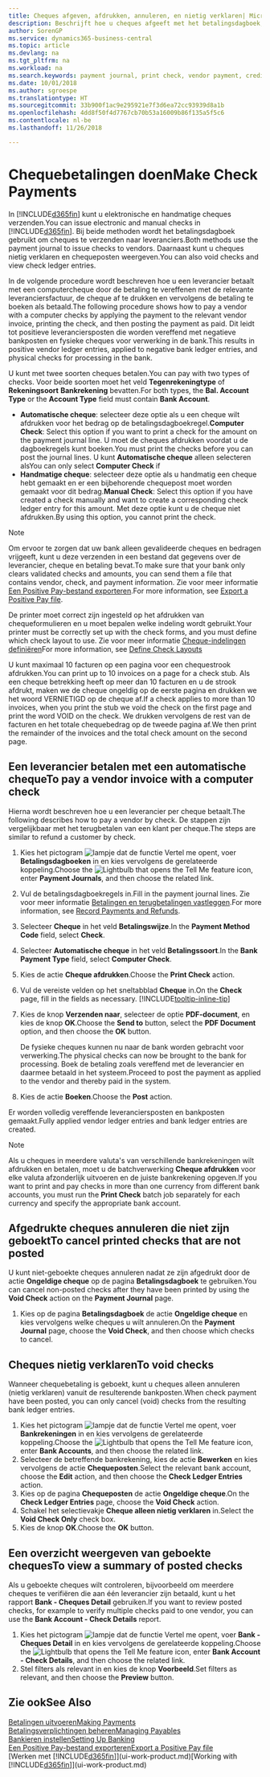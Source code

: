 ```yaml
---
title: Cheques afgeven, afdrukken, annuleren, en nietig verklaren| Microsoft Docs
description: Beschrijft hoe u cheques afgeeft met het betalingsdagboek, cheques afdrukt, en chequeposten nietig verklaart of weergeeft in Business Central.
author: SorenGP
ms.service: dynamics365-business-central
ms.topic: article
ms.devlang: na
ms.tgt_pltfrm: na
ms.workload: na
ms.search.keywords: payment journal, print check, vendor payment, creditor, debt, balance due, AP
ms.date: 10/01/2018
ms.author: sgroespe
ms.translationtype: HT
ms.sourcegitcommit: 33b900f1ac9e295921e7f3d6ea72cc93939d8a1b
ms.openlocfilehash: 4dd8f50f4d7767cb70b53a16009b86f135a5f5c6
ms.contentlocale: nl-be
ms.lasthandoff: 11/26/2018

---
```

# <a name="make-check-payments"></a><span data-ttu-id="5d212-103">Chequebetalingen doen</span><span class="sxs-lookup"><span data-stu-id="5d212-103">Make Check Payments</span></span>
<span data-ttu-id="5d212-104">In [!INCLUDE[d365fin](includes/d365fin_md.md)] kunt u elektronische en handmatige cheques verzenden.</span><span class="sxs-lookup"><span data-stu-id="5d212-104">You can issue electronic and manual checks in [!INCLUDE[d365fin](includes/d365fin_md.md)].</span></span> <span data-ttu-id="5d212-105">Bij beide methoden wordt het betalingsdagboek gebruikt om cheques te verzenden naar leveranciers.</span><span class="sxs-lookup"><span data-stu-id="5d212-105">Both methods use the payment journal to issue checks to vendors.</span></span> <span data-ttu-id="5d212-106">Daarnaast kunt u cheques nietig verklaren en chequeposten weergeven.</span><span class="sxs-lookup"><span data-stu-id="5d212-106">You can also void checks and view check ledger entries.</span></span>

<span data-ttu-id="5d212-107">In de volgende procedure wordt beschreven hoe u een leverancier betaalt met een computercheque door de betaling te vereffenen met de relevante leveranciersfactuur, de cheque af te drukken en vervolgens de betaling te boeken als betaald.</span><span class="sxs-lookup"><span data-stu-id="5d212-107">The following procedure shows how to pay a vendor with a computer checks by applying the payment to the relevant vendor invoice, printing the check, and then posting the payment as paid.</span></span> <span data-ttu-id="5d212-108">Dit leidt tot positieve leveranciersposten die worden vereffend met negatieve bankposten en fysieke cheques voor verwerking in de bank.</span><span class="sxs-lookup"><span data-stu-id="5d212-108">This results in positive vendor ledger entries, applied to negative bank ledger entries, and physical checks for processing in the bank.</span></span>

<span data-ttu-id="5d212-109">U kunt met twee soorten cheques betalen.</span><span class="sxs-lookup"><span data-stu-id="5d212-109">You can pay with two types of checks.</span></span> <span data-ttu-id="5d212-110">Voor beide soorten moet het veld **Tegenrekeningtype** of **Rekeningsoort** **Bankrekening** bevatten.</span><span class="sxs-lookup"><span data-stu-id="5d212-110">For both types, the **Bal. Account Type** or the **Account Type** field must contain **Bank Account**.</span></span>

- <span data-ttu-id="5d212-111">**Automatische cheque**: selecteer deze optie als u een cheque wilt afdrukken voor het bedrag op de betalingsdagboekregel.</span><span class="sxs-lookup"><span data-stu-id="5d212-111">**Computer Check**: Select this option if you want to print a check for the amount on the payment journal line.</span></span> <span data-ttu-id="5d212-112">U moet de cheques afdrukken voordat u de dagboekregels kunt boeken.</span><span class="sxs-lookup"><span data-stu-id="5d212-112">You must print the checks before you can post the journal lines.</span></span> <span data-ttu-id="5d212-113">U kunt **Automatische cheque** alleen selecteren als</span><span class="sxs-lookup"><span data-stu-id="5d212-113">You can only select **Computer Check** if</span></span>
- <span data-ttu-id="5d212-114">**Handmatige cheque**: selecteer deze optie als u handmatig een cheque hebt gemaakt en er een bijbehorende chequepost moet worden gemaakt voor dit bedrag.</span><span class="sxs-lookup"><span data-stu-id="5d212-114">**Manual Check**: Select this option if you have created a check manually and want to create a corresponding check ledger entry for this amount.</span></span> <span data-ttu-id="5d212-115">Met deze optie kunt u de cheque niet afdrukken.</span><span class="sxs-lookup"><span data-stu-id="5d212-115">By using this option, you cannot print the check.</span></span>

> [!NOTE]  
> <span data-ttu-id="5d212-116">Om ervoor te zorgen dat uw bank alleen gevalideerde cheques en bedragen vrijgeeft, kunt u deze verzenden in een bestand dat gegevens over de leverancier, cheque en betaling bevat.</span><span class="sxs-lookup"><span data-stu-id="5d212-116">To make sure that your bank only clears validated checks and amounts, you can send them a file that contains vendor, check, and payment information.</span></span> <span data-ttu-id="5d212-117">Zie voor meer informatie [Een Positive Pay-bestand exporteren](finance-how-positive-pay.md).</span><span class="sxs-lookup"><span data-stu-id="5d212-117">For more information, see [Export a Positive Pay file](finance-how-positive-pay.md).</span></span>

<span data-ttu-id="5d212-118">De printer moet correct zijn ingesteld op het afdrukken van chequeformulieren en u moet bepalen welke indeling wordt gebruikt.</span><span class="sxs-lookup"><span data-stu-id="5d212-118">Your printer must be correctly set up with the check forms, and you must define which check layout to use.</span></span> <span data-ttu-id="5d212-119">Zie voor meer informatie [Cheque-indelingen definiëren](finance-how-define-check-layouts.md)</span><span class="sxs-lookup"><span data-stu-id="5d212-119">For more information, see [Define Check Layouts](finance-how-define-check-layouts.md)</span></span>

<span data-ttu-id="5d212-120">U kunt maximaal 10 facturen op een pagina voor een chequestrook afdrukken.</span><span class="sxs-lookup"><span data-stu-id="5d212-120">You can print up to 10 invoices on a page for a check stub.</span></span> <span data-ttu-id="5d212-121">Als een cheque betrekking heeft op meer dan 10 facturen en u de strook afdrukt, maken we de cheque ongeldig op de eerste pagina en drukken we het woord VERNIETIGD op de cheque af.</span><span class="sxs-lookup"><span data-stu-id="5d212-121">If a check applies to more than 10 invoices, when you print the stub we void the check on the first page and print the word VOID on the check.</span></span> <span data-ttu-id="5d212-122">We drukken vervolgens de rest van de facturen en het totale chequebedrag op de tweede pagina af.</span><span class="sxs-lookup"><span data-stu-id="5d212-122">We then print the remainder of the invoices and the total check amount on the second page.</span></span> 

## <a name="to-pay-a-vendor-invoice-with-a-computer-check"></a><span data-ttu-id="5d212-123">Een leverancier betalen met een automatische cheque</span><span class="sxs-lookup"><span data-stu-id="5d212-123">To pay a vendor invoice with a computer check</span></span>
<span data-ttu-id="5d212-124">Hierna wordt beschreven hoe u een leverancier per cheque betaalt.</span><span class="sxs-lookup"><span data-stu-id="5d212-124">The following describes how to pay a vendor by check.</span></span> <span data-ttu-id="5d212-125">De stappen zijn vergelijkbaar met het terugbetalen van een klant per cheque.</span><span class="sxs-lookup"><span data-stu-id="5d212-125">The steps are similar to refund a customer by check.</span></span>

1. <span data-ttu-id="5d212-126">Kies het pictogram ![lampje dat de functie Vertel me opent](media/ui-search/search_small.png "Vertel me wat u wilt doen"), voer **Betalingsdagboeken** in en kies vervolgens de gerelateerde koppeling.</span><span class="sxs-lookup"><span data-stu-id="5d212-126">Choose the ![Lightbulb that opens the Tell Me feature](media/ui-search/search_small.png "Tell me what you want to do") icon, enter **Payment Journals**, and then choose the related link.</span></span>
2. <span data-ttu-id="5d212-127">Vul de betalingsdagboekregels in.</span><span class="sxs-lookup"><span data-stu-id="5d212-127">Fill in the payment journal lines.</span></span> <span data-ttu-id="5d212-128">Zie voor meer informatie [Betalingen en terugbetalingen vastleggen](payables-how-post-payments-refunds.md).</span><span class="sxs-lookup"><span data-stu-id="5d212-128">For more information, see [Record Payments and Refunds](payables-how-post-payments-refunds.md).</span></span>
3. <span data-ttu-id="5d212-129">Selecteer **Cheque** in het veld **Betalingswijze**.</span><span class="sxs-lookup"><span data-stu-id="5d212-129">In the **Payment Method Code** field, select **Check**.</span></span>
4. <span data-ttu-id="5d212-130">Selecteer **Automatische cheque** in het veld **Betalingssoort**.</span><span class="sxs-lookup"><span data-stu-id="5d212-130">In the **Bank Payment Type** field, select **Computer Check**.</span></span>
5. <span data-ttu-id="5d212-131">Kies de actie **Cheque afdrukken**.</span><span class="sxs-lookup"><span data-stu-id="5d212-131">Choose the **Print Check** action.</span></span>
6. <span data-ttu-id="5d212-132">Vul de vereiste velden op het sneltabblad **Cheque** in.</span><span class="sxs-lookup"><span data-stu-id="5d212-132">On the **Check** page, fill in the fields as necessary.</span></span> [!INCLUDE[tooltip-inline-tip](includes/tooltip-inline-tip_md.md)]
7. <span data-ttu-id="5d212-133">Kies de knop **Verzenden naar**, selecteer de optie **PDF-document**, en kies de knop **OK**.</span><span class="sxs-lookup"><span data-stu-id="5d212-133">Choose the **Send to** button, select the **PDF Document** option, and then choose the **OK** button.</span></span>

    <span data-ttu-id="5d212-134">De fysieke cheques kunnen nu naar de bank worden gebracht voor verwerking.</span><span class="sxs-lookup"><span data-stu-id="5d212-134">The physical checks can now be brought to the bank for processing.</span></span> <span data-ttu-id="5d212-135">Boek de betaling zoals vereffend met de leverancier en daarmee betaald in het systeem.</span><span class="sxs-lookup"><span data-stu-id="5d212-135">Proceed to post the payment as applied to the vendor and thereby paid in the system.</span></span>
8. <span data-ttu-id="5d212-136">Kies de actie **Boeken**.</span><span class="sxs-lookup"><span data-stu-id="5d212-136">Choose the **Post** action.</span></span>

<span data-ttu-id="5d212-137">Er worden volledig vereffende leveranciersposten en bankposten gemaakt.</span><span class="sxs-lookup"><span data-stu-id="5d212-137">Fully applied vendor ledger entries and bank ledger entries are created.</span></span>

> [!NOTE]  
> <span data-ttu-id="5d212-138">Als u cheques in meerdere valuta's van verschillende bankrekeningen wilt afdrukken en betalen, moet u de batchverwerking **Cheque afdrukken** voor elke valuta afzonderlijk uitvoeren en de juiste bankrekening opgeven.</span><span class="sxs-lookup"><span data-stu-id="5d212-138">If you want to print and pay checks in more than one currency from different bank accounts, you must run the **Print Check** batch job separately for each currency and specify the appropriate bank account.</span></span>

## <a name="to-cancel-printed-checks-that-are-not-posted"></a><span data-ttu-id="5d212-139">Afgedrukte cheques annuleren die niet zijn geboekt</span><span class="sxs-lookup"><span data-stu-id="5d212-139">To cancel printed checks that are not posted</span></span>
<span data-ttu-id="5d212-140">U kunt niet-geboekte cheques annuleren nadat ze zijn afgedrukt door de actie **Ongeldige cheque** op de pagina **Betalingsdagboek** te gebruiken.</span><span class="sxs-lookup"><span data-stu-id="5d212-140">You can cancel non-posted checks after they have been printed by using the **Void Check** action on the **Payment Journal** page.</span></span>

1. <span data-ttu-id="5d212-141">Kies op de pagina **Betalingsdagboek** de actie **Ongeldige cheque** en kies vervolgens welke cheques u wilt annuleren.</span><span class="sxs-lookup"><span data-stu-id="5d212-141">On the **Payment Journal** page, choose the **Void Check**, and then choose which checks to cancel.</span></span>

## <a name="to-void-checks"></a><span data-ttu-id="5d212-142">Cheques nietig verklaren</span><span class="sxs-lookup"><span data-stu-id="5d212-142">To void checks</span></span>
<span data-ttu-id="5d212-143">Wanneer chequebetaling is geboekt, kunt u cheques alleen annuleren (nietig verklaren) vanuit de resulterende bankposten.</span><span class="sxs-lookup"><span data-stu-id="5d212-143">When check payment have been posted, you can only cancel (void) checks from the resulting bank ledger entries.</span></span>

1. <span data-ttu-id="5d212-144">Kies het pictogram ![lampje dat de functie Vertel me opent](media/ui-search/search_small.png "Vertel me wat u wilt doen"), voer **Bankrekeningen** in en kies vervolgens de gerelateerde koppeling.</span><span class="sxs-lookup"><span data-stu-id="5d212-144">Choose the ![Lightbulb that opens the Tell Me feature](media/ui-search/search_small.png "Tell me what you want to do") icon, enter **Bank Accounts**, and then choose the related link.</span></span>
2. <span data-ttu-id="5d212-145">Selecteer de betreffende bankrekening, kies de actie **Bewerken** en kies vervolgens de actie **Chequeposten**.</span><span class="sxs-lookup"><span data-stu-id="5d212-145">Select the relevant bank account, choose the **Edit** action, and then choose the **Check Ledger Entries** action.</span></span>
3. <span data-ttu-id="5d212-146">Kies op de pagina **Chequeposten** de actie **Ongeldige cheque**.</span><span class="sxs-lookup"><span data-stu-id="5d212-146">On the **Check Ledger Entries** page, choose the **Void Check** action.</span></span>
4. <span data-ttu-id="5d212-147">Schakel het selectievakje **Cheque alleen nietig verklaren** in.</span><span class="sxs-lookup"><span data-stu-id="5d212-147">Select the **Void Check Only** check box.</span></span>
5. <span data-ttu-id="5d212-148">Kies de knop **OK**.</span><span class="sxs-lookup"><span data-stu-id="5d212-148">Choose the **OK** button.</span></span>

## <a name="to-view-a-summary-of-posted-checks"></a><span data-ttu-id="5d212-149">Een overzicht weergeven van geboekte cheques</span><span class="sxs-lookup"><span data-stu-id="5d212-149">To view a summary of posted checks</span></span>
<span data-ttu-id="5d212-150">Als u geboekte cheques wilt controleren, bijvoorbeeld om meerdere cheques te verifiëren die aan één leverancier zijn betaald, kunt u het rapport **Bank - Cheques Detail** gebruiken.</span><span class="sxs-lookup"><span data-stu-id="5d212-150">If you want to review posted checks, for example to verify multiple checks paid to one vendor, you can use the **Bank Account - Check Details** report.</span></span>
1. <span data-ttu-id="5d212-151">Kies het pictogram ![lampje dat de functie Vertel me opent](media/ui-search/search_small.png "Vertel me wat u wilt doen"), voer **Bank - Cheques Detail** in en kies vervolgens de gerelateerde koppeling.</span><span class="sxs-lookup"><span data-stu-id="5d212-151">Choose the ![Lightbulb that opens the Tell Me feature](media/ui-search/search_small.png "Tell me what you want to do") icon, enter **Bank Account - Check Details**, and then choose the related link.</span></span>
2. <span data-ttu-id="5d212-152">Stel filters als relevant in en kies de knop **Voorbeeld**.</span><span class="sxs-lookup"><span data-stu-id="5d212-152">Set filters as relevant, and then choose the **Preview** button.</span></span>

## <a name="see-also"></a><span data-ttu-id="5d212-153">Zie ook</span><span class="sxs-lookup"><span data-stu-id="5d212-153">See Also</span></span>
[<span data-ttu-id="5d212-154">Betalingen uitvoeren</span><span class="sxs-lookup"><span data-stu-id="5d212-154">Making Payments</span></span>](payables-make-payments.md)  
[<span data-ttu-id="5d212-155">Betalingsverplichtingen beheren</span><span class="sxs-lookup"><span data-stu-id="5d212-155">Managing Payables</span></span>](payables-manage-payables.md)  
[<span data-ttu-id="5d212-156">Bankieren instellen</span><span class="sxs-lookup"><span data-stu-id="5d212-156">Setting Up Banking</span></span>](bank-setup-banking.md)  
[<span data-ttu-id="5d212-157">Een Positive Pay-bestand exporteren</span><span class="sxs-lookup"><span data-stu-id="5d212-157">Export a Positive Pay file</span></span>](finance-how-positive-pay.md)  
<span data-ttu-id="5d212-158">[Werken met [!INCLUDE[d365fin](includes/d365fin_md.md)]](ui-work-product.md)</span><span class="sxs-lookup"><span data-stu-id="5d212-158">[Working with [!INCLUDE[d365fin](includes/d365fin_md.md)]](ui-work-product.md)</span></span>  

